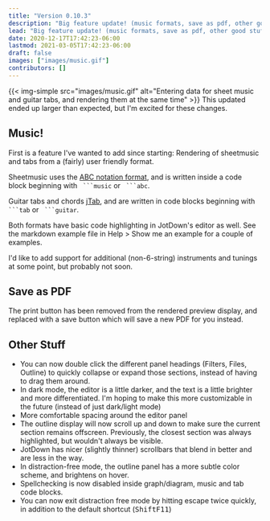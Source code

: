 ```yaml
---
title: "Version 0.10.3"
description: "Big feature update! (music formats, save as pdf, other good stuff)"
lead: "Big feature update! (music formats, save as pdf, other good stuff)"
date: 2020-12-17T17:42:23-06:00
lastmod: 2021-03-05T17:42:23-06:00
draft: false
images: ["images/music.gif"]
contributors: []
---
```



{{< img-simple src="images/music.gif" alt="Entering data for sheet music and guitar tabs, and rendering them at the same time" >}}
This updated ended up larger than expected, but I'm excited for these changes.

## Music!

First is a feature I've wanted to add since starting: Rendering of sheetmusic and tabs from a (fairly) user friendly format.

Sheetmusic uses the [ABC notation format](https://en.wikipedia.org/wiki/ABC_notation), and is written inside a code block beginning with ` ```music` or ` ```abc`.

Guitar tabs and chords [jTab](https://jtab.tardate.com/#notation), and are written in code blocks beginning with ` ```tab` or ` ```guitar`.

Both formats have basic code highlighting in JotDown's editor as well. See the markdown example file in Help > Show me an example for a couple of examples.

I'd like to add support for additional (non-6-string) instruments and tunings at some point, but probably not soon.

## Save as PDF

The print button has been removed from the rendered preview display, and replaced with a save button which will save a new PDF for you instead.

## Other Stuff

* You can now double click the different panel headings (Filters, Files, Outline) to quickly collapse or expand those sections, instead of having to drag them around.
* In dark mode, the editor is a little darker, and the text is a little brighter and more differentiated. I'm hoping to make this more customizable in the future (instead of just dark/light mode)
* More comfortable spacing around the editor panel
* The outline display will now scroll up and down to make sure the current section remains offscreen. Previously, the closest section was always highlighted, but wouldn't always be visible.
* JotDown has nicer (slightly thinner) scrollbars that blend in better and are less in the way.
* In distraction-free mode, the outline panel has a more subtle color scheme, and brightens on hover.
* Spellchecking is now disabled inside graph/diagram, music and tab code blocks.
* You can now exit distraction free mode by hitting escape twice quickly, in addition to the default shortcut (<kbd>Shift</kbd><kbd>F11</kbd>)